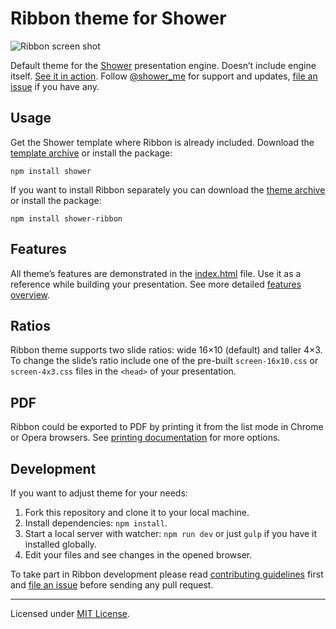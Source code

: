 # Ribbon theme for Shower

![Ribbon screen shot](../../../../../../../diaporamas/slides-sciencespo\_files/rmdshower/node\_modules/shower-ribbon/package/pictures/canvas.png)

Default theme for the [Shower](https://github.com/shower/shower/) presentation engine. Doesn’t include engine itself. [See it in action](http://shwr.me/shower/themes/ribbon/). Follow [@shower\_me](https://twitter.com/shower\_me) for support and updates, [file an issue](https://github.com/shower/shower/issues/new) if you have any.

## Usage

Get the Shower template where Ribbon is already included. Download the [template archive](http://shwr.me/shower.zip) or install the package:

```
npm install shower
```

If you want to install Ribbon separately you can download the [theme archive](http://shwr.me/ribbon.zip) or install the package:

```
npm install shower-ribbon
```

## Features

All theme’s features are demonstrated in the [index.html](../../../../../../../diaporamas/slides-sciencespo\_files/rmdshower/node\_modules/shower-ribbon/package/index.html) file. Use it as a reference while building your presentation. See more detailed [features overview](https://github.com/shower/shower/blob/master/docs/features-en.md).

## Ratios

Ribbon theme supports two slide ratios: wide 16×10 (default) and taller 4×3. To change the slide’s ratio include one of the pre-built `screen-16x10.css` or `screen-4x3.css` files in the `<head>` of your presentation.

## PDF

Ribbon could be exported to PDF by printing it from the list mode in Chrome or Opera browsers. See [printing documentation](https://github.com/shower/shower/blob/master/docs/printing-en.md) for more options.

## Development

If you want to adjust theme for your needs:

1. Fork this repository and clone it to your local machine.
2. Install dependencies: `npm install`.
3. Start a local server with watcher: `npm run dev` or just `gulp` if you have it installed globally.
4. Edit your files and see changes in the opened browser.

To take part in Ribbon development please read [contributing guidelines](../../../../../../../diaporamas/slides-sciencespo\_files/rmdshower/node\_modules/shower-ribbon/package/CONTRIBUTING.md) first and [file an issue](https://github.com/shower/shower/issues/new) before sending any pull request.

***

Licensed under [MIT License](license.md).
